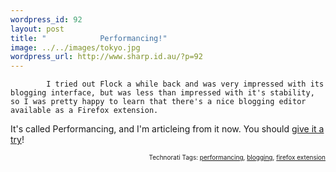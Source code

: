 ```yaml
--- 
wordpress_id: 92
layout: post
title: "            Performancing!"
image: ../../images/tokyo.jpg
wordpress_url: http://www.sharp.id.au/?p=92
---
```

            I tried out Flock a while back and was very impressed with its blogging interface, but was less than impressed with it's stability, so I was pretty happy to learn that there's a nice blogging editor available as a Firefox extension.

It's called Performancing, and I'm articleing from it now. You should <a href="http://performancing.com/firefox">give it a try</a>!

<p style="font-size: 10px; text-align: right;">Technorati Tags: <a href="http://technorati.com/tag/performancing" rel="tag">performancing</a>, <a href="http://technorati.com/tag/blogging">blogging</a>, <a href="http://technorati.com/tag/firefox%20extension">firefox extension</a></p>
